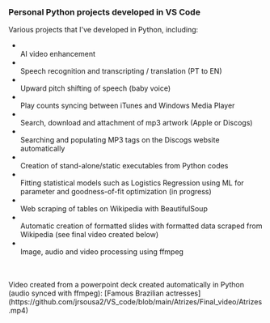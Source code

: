 ### Personal Python projects developed in VS Code

Various projects that I've developed in Python, including:
- <br>AI video enhancement
- <br>Speech recognition and transcripting / translation (PT to EN)
- <br>Upward pitch shifting of speech (baby voice)
- <br>Play counts syncing between iTunes and Windows Media Player
- <br>Search, download and attachment of mp3 artwork (Apple or Discogs)
- <br>Searching and populating MP3 tags on the Discogs website automatically
- <br>Creation of stand-alone/static executables from Python codes
- <br>Fitting statistical models such as Logistics Regression using ML for parameter and goodness-of-fit optimization (in progress)
- <br>Web scraping of tables on Wikipedia with BeautifulSoup
- <br>Automatic creation of formatted slides with formatted data scraped from Wikipedia (see final video created below)
- <br>Image, audio and video processing using ffmpeg

<br>
<br>Video created from a powerpoint deck created automatically in Python (audio synced with ffmpeg):
[Famous Brazilian actresses](https://github.com/jrsousa2/VS_code/blob/main/Atrizes/Final_video/Atrizes.mp4)

